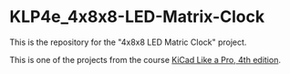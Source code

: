 # KLP4e_4x8x8-LED-Matrix-Clock

This is the repository for the "4x8x8 LED Matric Clock" project.

This is one of the projects from the course [KiCad Like a Pro, 4th edition](https://techexplorations.com/so/kicad-like-a-pro-4th-edition).
